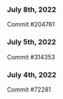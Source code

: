### July 8th, 2022

Commit #204761

### July 5th, 2022

Commit #314353


### July 4th, 2022

Commit #72281
